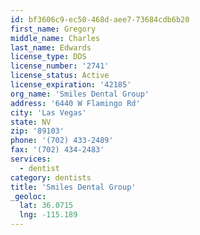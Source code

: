```yaml
---
id: bf3606c9-ec50-468d-aee7-73684cdb6b20
first_name: Gregory
middle_name: Charles
last_name: Edwards
license_type: DDS
license_number: '2741'
license_status: Active
license_expiration: '42185'
org_name: 'Smiles Dental Group'
address: '6440 W Flamingo Rd'
city: 'Las Vegas'
state: NV
zip: '89103'
phone: '(702) 433-2489'
fax: '(702) 434-2483'
services:
  - dentist
category: dentists
title: 'Smiles Dental Group'
_geoloc:
  lat: 36.0715
  lng: -115.189
---
```

